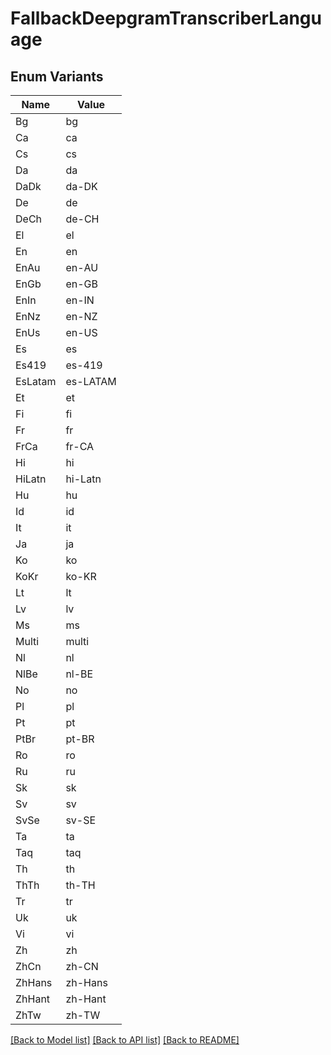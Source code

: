 # FallbackDeepgramTranscriberLanguage

## Enum Variants

| Name | Value |
|---- | -----|
| Bg | bg |
| Ca | ca |
| Cs | cs |
| Da | da |
| DaDk | da-DK |
| De | de |
| DeCh | de-CH |
| El | el |
| En | en |
| EnAu | en-AU |
| EnGb | en-GB |
| EnIn | en-IN |
| EnNz | en-NZ |
| EnUs | en-US |
| Es | es |
| Es419 | es-419 |
| EsLatam | es-LATAM |
| Et | et |
| Fi | fi |
| Fr | fr |
| FrCa | fr-CA |
| Hi | hi |
| HiLatn | hi-Latn |
| Hu | hu |
| Id | id |
| It | it |
| Ja | ja |
| Ko | ko |
| KoKr | ko-KR |
| Lt | lt |
| Lv | lv |
| Ms | ms |
| Multi | multi |
| Nl | nl |
| NlBe | nl-BE |
| No | no |
| Pl | pl |
| Pt | pt |
| PtBr | pt-BR |
| Ro | ro |
| Ru | ru |
| Sk | sk |
| Sv | sv |
| SvSe | sv-SE |
| Ta | ta |
| Taq | taq |
| Th | th |
| ThTh | th-TH |
| Tr | tr |
| Uk | uk |
| Vi | vi |
| Zh | zh |
| ZhCn | zh-CN |
| ZhHans | zh-Hans |
| ZhHant | zh-Hant |
| ZhTw | zh-TW |


[[Back to Model list]](../README.md#documentation-for-models) [[Back to API list]](../README.md#documentation-for-api-endpoints) [[Back to README]](../README.md)


